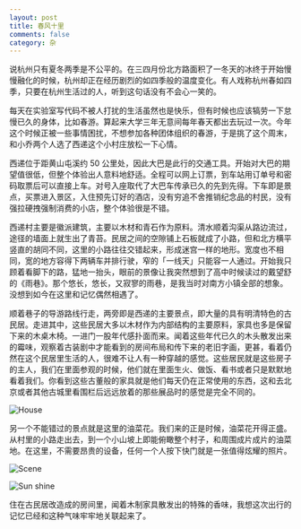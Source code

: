 ```yaml
---
layout: post
title: 春风十里
comments: false
category: 杂
---
```


说杭州只有夏冬两季是不公平的。在三四月份北方路面积了一冬天的冰终于开始慢慢融化的时候，杭州却正在经历剧烈的如四季般的温度变化。有人戏称杭州春如四季，只要在杭州生活过的人，听到这句话没有不会心一笑的。

每天在实验室写代码不被人打扰的生活虽然也是快乐，但有时候也应该犒劳一下怠慢已久的身体，比如春游。算起来大学三年无意间每年春天都出去玩过一次。今年这个时候正被一些事情困扰，不想参加各种团体组织的春游，于是挑了这个周末，和小乔两个人选了西递这个小村庄放松一下心情。

西递位于距黄山屯溪约 50 公里处，因此大巴是此行的交通工具。开始对大巴的期望值很低，但整个体验出人意料地舒适。全程可以网上订票，到车站用订单号和密码取票后可以直接上车。对号入座取代了大巴车传承已久的先到先得。下车即是景点，买票进入景区，入住预先订好的酒店，没有穷追不舍推销纪念品的村民，没有强拉硬拽强制消费的小店，整个体验很是不错。

西递村主要是徽派建筑，主要以木材和青石作为原料。清水顺着沟渠从路边流过，途径的墙面上就生出了青苔。民居之间的空隙铺上石板就成了小路，但和北方横平竖直的胡同不同，这里的小路往往交错起来，形成迷宫一样的地形。宽度也不相同，宽的地方容得下两辆车并排行驶，窄的「一线天」只能容一人通过。开始我只顾着看脚下的路，猛地一抬头，眼前的景像让我突然想到了高中时候读过的戴望舒的《雨巷》。那个悠长，悠长，又寂寥的雨巷，是我当时对南方小镇全部的想象。没想到如今在这里和记忆偶然相遇了。

顺着巷子的导游路线行走，两旁即是西递的主要景点，即大量的具有明清特色的古民居。走进其中，这些民居大多以木材作为内部结构的主要原料，家具也多是保留下来的木桌木椅。一进门一股年代感扑面而来。闻着这些年代已久的木头散发出来的霉味，观察着古装剧中才能看到的房间布局和传下来的老旧字画，更甚，看着仍然在这个民居里生活的人，很难不让人有一种穿越的感觉。这些居民就是这些房子的主人，我们在里面参观的时候，他们就在里面生火、做饭、看书或者只是默默地看着我们。你看到这些古董般的家具就是他们每天仍在正常使用的东西，这和去北京或者其他古城里看围栏后远远放着的那些展品时的感觉是完全不同的。

![House](//blog.mforever78.com/images/xidi_house.jpg)

另一个不能错过的景点就是这里的油菜花。我们来的正是时候，油菜花开得正盛。从村里的小路走出去，到一个小山坡上即能俯瞰整个村子，和周围成片成片的油菜地。在这里，不需要昂贵的设备，任何一个人按下快门就是一张值得炫耀的照片。

![Scene](//blog.mforever78.com/images/xidi_scene.jpg)

![Sun shine](//blog.mforever78.com/images/xidi_sun_shine.jpg)

住在古民居改造成的房间里，闻着木制家具散发出的特殊的香味，我想这次出行的记忆已经和这种气味牢牢地关联起来了。
